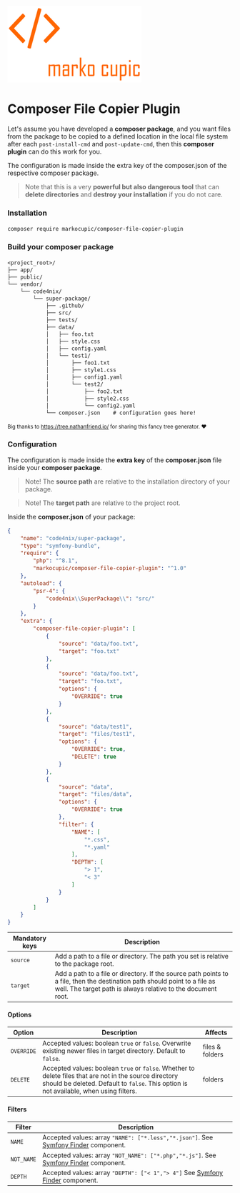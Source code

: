 ![Logo](https://github.com/markocupic/markocupic/blob/main/logo.png)

# Composer File Copier Plugin

Let's assume you have developed a **composer package**, and you want files from the package to be copied to a defined location in the local file system after each `post-install-cmd` and `post-update-cmd`, then this **composer plugin** can do this work for you.

The configuration is made inside the extra key of the composer.json of the respective composer package.

> Note that this is a very **powerful but also dangerous tool** that can **delete directories** and **destroy your installation** if you do not care.

### Installation

`composer require markocupic/composer-file-copier-plugin`


### Build your composer package
```
<project_root>/
├── app/
├── public/
└── vendor/
    └── code4nix/
        └── super-package/
            ├── .github/
            ├── src/
            ├── tests/
            ├── data/
            │   ├── foo.txt
            │   ├── style.css
            │   ├── config.yaml
            │   └── test1/
            │       ├── foo1.txt
            │       ├── style1.css
            │       ├── config1.yaml
            │       └── test2/
            │           ├── foo2.txt
            │           ├── style2.css
            │           └── config2.yaml
            └── composer.json    # configuration goes here!

```
<small>Big thanks to https://tree.nathanfriend.io/ for sharing this fancy tree generator. :heart:</small>


### Configuration

The configuration is made inside the **extra key** of the **composer.json** file inside your **composer package**.

> Note! The **source path** are relative to the installation directory of your package.

> Note! The **target path** are relative to the project root.

Inside the **composer.json** of your package:
```json
{
    "name": "code4nix/super-package",
    "type": "symfony-bundle",
    "require": {
        "php": "^8.1",
        "markocupic/composer-file-copier-plugin": "^1.0"
    },
    "autoload": {
        "psr-4": {
            "code4nix\\SuperPackage\\": "src/"
        }
    },
    "extra": {
        "composer-file-copier-plugin": [
            {
                "source": "data/foo.txt",
                "target": "foo.txt"
            },
            {
                "source": "data/foo.txt",
                "target": "foo.txt",
                "options": {
                    "OVERRIDE": true
                }
            },
            {
                "source": "data/test1",
                "target": "files/test1",
                "options": {
                    "OVERRIDE": true,
                    "DELETE": true
                }
            },
            {
                "source": "data",
                "target": "files/data",
                "options": {
                    "OVERRIDE": true
                },
                "filter": {
                    "NAME": [
                        "*.css",
                        "*.yaml"
                    ],
                    "DEPTH": [
                        "> 1",
                        "< 3"
                    ]
                }
            }
        ]
    }
}


```

| Mandatory keys | Description                                                                                                                                                                                |
|----------------|--------------------------------------------------------------------------------------------------------------------------------------------------------------------------------------------|
| `source`       | Add a path to a file or directory. The path you set is relative to the package root.                                                                                                       |
| `target`       | Add a path to a file or directory. If the source path points to a file, then the destination path should point to a file as well. The target path is always relative to the document root. |


#### Options

| Option     | Description                                                                                                                                                                                       | Affects         |
|------------|---------------------------------------------------------------------------------------------------------------------------------------------------------------------------------------------------|-----------------|
| `OVERRIDE` | Accepted values: boolean `true` or `false`. Overwrite existing newer files in target directory. Default to `false`.                                                                               | files & folders |
| `DELETE`   | Accepted values: boolean `true` or `false`. Whether to delete files that are not in the source directory should be deleted. Default to `false`. This option is not available, when using filters. | folders         |


#### Filters

| Filter     | Description                                                                                                                                              |
|------------|----------------------------------------------------------------------------------------------------------------------------------------------------------|
| `NAME`     | Accepted values: array `"NAME": ["*.less","*.json"]`. See [Symfony Finder](https://symfony.com/doc/current/components/finder.html#file-name) component.  |
| `NOT_NAME` | Accepted values: array `"NOT_NAME": ["*.php","*.js"]`. See [Symfony Finder](https://symfony.com/doc/current/components/finder.html#file-name) component. |
| `DEPTH`    | Accepted values: array `"DEPTH": ["< 1","> 4"]` See [Symfony Finder](https://symfony.com/doc/current/components/finder.html#directory-depth) component.  |
